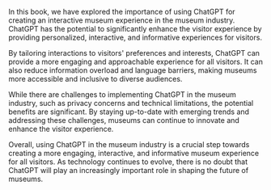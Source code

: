 
In this book, we have explored the importance of using ChatGPT for creating an interactive museum experience in the museum industry. ChatGPT has the potential to significantly enhance the visitor experience by providing personalized, interactive, and informative experiences for visitors.

By tailoring interactions to visitors' preferences and interests, ChatGPT can provide a more engaging and approachable experience for all visitors. It can also reduce information overload and language barriers, making museums more accessible and inclusive to diverse audiences.

While there are challenges to implementing ChatGPT in the museum industry, such as privacy concerns and technical limitations, the potential benefits are significant. By staying up-to-date with emerging trends and addressing these challenges, museums can continue to innovate and enhance the visitor experience.

Overall, using ChatGPT in the museum industry is a crucial step towards creating a more engaging, interactive, and informative museum experience for all visitors. As technology continues to evolve, there is no doubt that ChatGPT will play an increasingly important role in shaping the future of museums.
